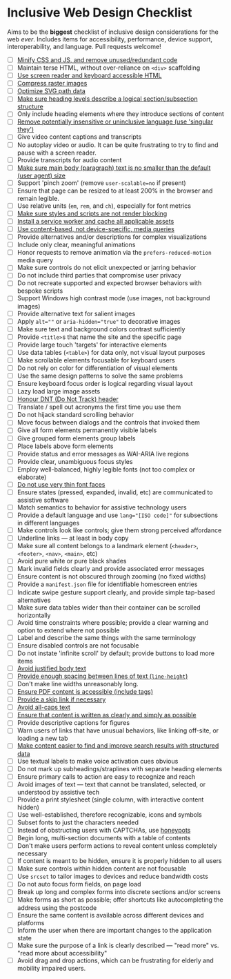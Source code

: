 # Inclusive Web Design Checklist

Aims to be the **biggest** checklist of inclusive design considerations for the web _ever_. Includes items for accessibility, performance, device support, interoperability, and language. Pull requests welcome!

- [ ] [Minify CSS and JS, and remove unused/redundant code](https://developers.google.com/speed/docs/insights/MinifyResources)
- [ ] Maintain terse HTML, without over-reliance on `<div>` scaffolding
- [ ] [Use screen reader and keyboard accessible HTML](https://developer.mozilla.org/en-US/docs/Learn/Accessibility/HTML)
- [ ] [Compress raster images](https://www.html5rocks.com/en/tutorials/speed/img-compression/)
- [ ] [Optimize SVG path data](https://web-design-weekly.com/2014/10/22/optimizing-svg-web/)
- [ ] [Make sure heading levels describe a logical section/subsection structure](https://webaim.org/techniques/semanticstructure/)
- [ ] Only include heading elements where they introduce sections of content
- [ ] [Remove potentially insensitive or uninclusive language (use 'singular they')](http://alexjs.com/)
- [ ] Give video content captions and transcripts
- [ ] No autoplay video or audio. It can be quite frustrating to try to find and pause with a screen reader.
- [ ] Provide transcripts for audio content  
- [ ] [Make sure main body (paragraph) text is no smaller than the default (user agent) size](https://www.smashingmagazine.com/2011/10/16-pixels-body-copy-anything-less-costly-mistake/)
- [ ] Support 'pinch zoom' (remove `user-scalable=no` if present)
- [ ] Ensure that page can be resized to at least 200% in the browser and remain legible.
- [ ] Use relative units (`em`, `rem`, and `ch`), especially for font metrics
- [ ] [Make sure styles and scripts are not render blocking](https://csabapalfi.github.io/eliminate-render-blocking/)
- [ ] [Install a service worker and cache all applicable assets](https://css-tricks.com/serviceworker-for-offline/)
- [ ] [Use content-based, not device-specific, media queries](http://bradfrost.com/blog/post/7-habits-of-highly-effective-media-queries/#content)
- [ ] Provide alternatives and/or descriptions for complex visualizations
- [ ] Include only clear, meaningful animations
- [ ] Honor requests to remove animation via the `prefers-reduced-motion` media query
- [ ] Make sure controls do not elicit unexpected or jarring behavior
- [ ] Do not include third parties that compromise user privacy
- [ ] Do not recreate supported and expected browser behaviors with bespoke scripts
- [ ] Support Windows high contrast mode (use images, not background images)
- [ ] Provide alternative text for salient images
- [ ] Apply `alt=""` or `aria-hidden="true"` to decorative images
- [ ] Make sure text and background colors contrast sufficiently
- [ ] Provide `<title>`s that name the site and the specific page
- [ ] Provide large touch 'targets' for interactive elements
- [ ] Use data tables (`<table>`) for data only, not visual layout purposes
- [ ] Make scrollable elements focusable for keyboard users
- [ ] Do not rely on color for differentiation of visual elements
- [ ] Use the same design patterns to solve the same problems
- [ ] Ensure keyboard focus order is logical regarding visual layout
- [ ] Lazy load large image assets
- [ ] [Honour DNT (Do Not Track) header](https://developer.mozilla.org/en-US/docs/Web/HTTP/Headers/DNT)
- [ ] Translate / spell out acronyms the first time you use them
- [ ] Do not hijack standard scrolling behavior
- [ ] Move focus between dialogs and the controls that invoked them
- [ ] Give all form elements permanently visible labels
- [ ] Give grouped form elements group labels
- [ ] Place labels above form elements
- [ ] Provide status and error messages as WAI-ARIA live regions
- [ ] Provide clear, unambiguous focus styles
- [ ] Employ well-balanced, highly legible fonts (not too complex or elaborate)
- [ ] [Do not use very thin font faces](http://www.telegraph.co.uk/science/2016/10/23/internet-is-becoming-unreadable-because-of-a-trend-towards-light/)
- [ ] Ensure states (pressed, expanded, invalid, etc) are communicated to assistive software
- [ ] Match semantics to behavior for assistive technology users
- [ ] Provide a default language and use `lang="[ISO code]"` for subsections in different languages
- [ ] Make controls look like controls; give them strong perceived affordance
- [ ] Underline links — at least in body copy
- [ ] Make sure all content belongs to a landmark element (`<header>`, `<footer>`, `<nav>`, `<main>`, etc)
- [ ] Avoid pure white or pure black shades
- [ ] Mark invalid fields clearly and provide associated error messages
- [ ] Ensure content is not obscured through zooming (no fixed widths)
- [ ] Provide a `manifest.json` file for identifiable homescreen entries
- [ ] Indicate swipe gesture support clearly, and provide simple tap-based alternatives
- [ ] Make sure data tables wider than their container can be scrolled horizontally
- [ ] Avoid time constraints where possible; provide a clear warning and option to extend where not possible
- [ ] Label and describe the same things with the same terminology
- [ ] Ensure disabled controls are not focusable
- [ ] Do not instate 'infinite scroll' by default; provide buttons to load more items
- [ ] [Avoid justified body text](https://www.w3.org/TR/WCAG20-TECHS/F88.html)
- [ ] [Provide enough spacing between lines of text (`line-height`)](https://www.w3.org/TR/WCAG20-TECHS/C21.html)
- [ ] Don't make line widths unreasonably long.
- [ ] [Ensure PDF content is accessible (include tags)](https://webaim.org/techniques/acrobat/)
- [ ] [Provide a skip link if necessary](https://webaim.org/techniques/skipnav/)
- [ ] [Avoid all-caps text](https://github.com/humanmade/hm-pattern-library/issues/75)
- [ ] [Ensure that content is written as clearly and simply as possible](https://www.w3.org/TR/UNDERSTANDING-WCAG20/meaning-supplements.html)
- [ ] Provide descriptive captions for figures
- [ ] Warn users of links that have unusual behaviors, like linking off-site, or loading a new tab
- [ ] [Make content easier to find and improve search results with structured data](https://developers.google.com/search/docs/guides/prototype)
- [ ] Use textual labels to make voice activation cues obvious
- [ ] Do not mark up subheadings/straplines with separate heading elements
- [ ] Ensure primary calls to action are easy to recognize and reach
- [ ] Avoid images of text — text that cannot be translated, selected, or understood by assistive tech
- [ ] Provide a print stylesheet (single column, with interactive content hidden)
- [ ] Use well-established, therefore recognizable, icons and symbols
- [ ] Subset fonts to just the characters needed
- [ ] Instead of obstructing users with CAPTCHAs, use [honeypots](https://en.wikipedia.org/wiki/Honeypot_(computing))
- [ ] Begin long, multi-section documents with a table of contents
- [ ] Don't make users perform actions to reveal content unless completely necessary
- [ ] If content is meant to be hidden, ensure it is properly hidden to all users
- [ ] Make sure controls within hidden content are not focusable
- [ ] Use `srcset` to tailor images to devices and reduce bandwidth costs
- [ ] Do not auto focus form fields, on page load
- [ ] Break up long and complex forms into discrete sections and/or screens
- [ ] Make forms as short as possible; offer shortcuts like autocompleting the address using the postcode
- [ ] Ensure the same content is available across different devices and platforms
- [ ] Inform the user when there are important changes to the application state
- [ ] Make sure the purpose of a link is clearly described — "read more" vs. "read more about accessibility"
- [ ] Avoid drag and drop actions, which can be frustrating for elderly and mobility impaired users.

